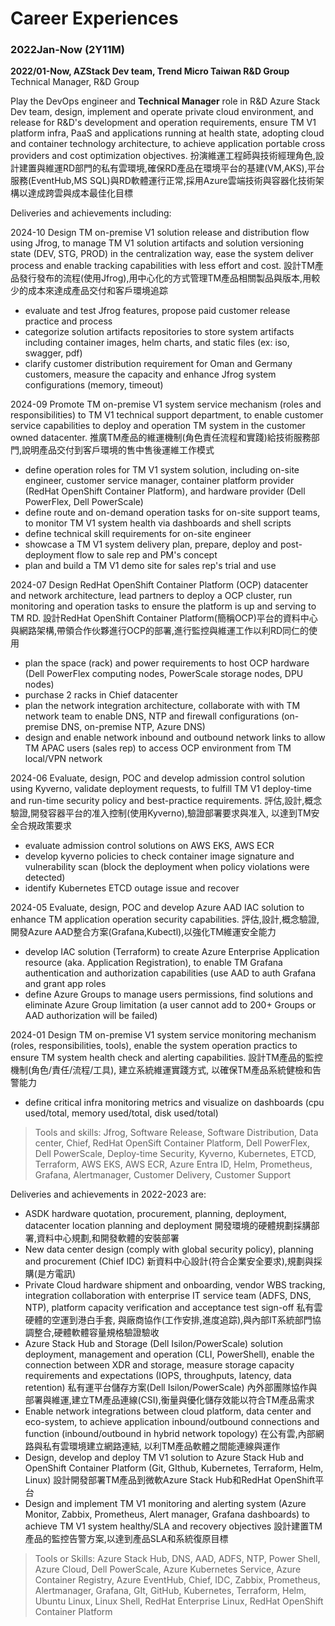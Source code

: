 # Career Experiences

### 2022Jan-Now (2Y11M)

**2022/01-Now, AZStack Dev team, Trend Micro Taiwan R&D Group**
Technical Manager, R&D Group

Play the DevOps engineer and **Technical Manager** role in R&D Azure Stack Dev team, design, implement and operate private cloud environment, and release for R&D's development and operation requirements, ensure TM V1 platform infra, PaaS and applications running at health state, adopting cloud and container technology architecture, to achieve application portable cross providers and cost optimization objectives. 扮演維運工程師與技術經理角色,設計建置與維運RD部門的私有雲環境,確保RD產品在環境平台的基建(VM,AKS),平台服務(EventHub,MS SQL)與RD軟體運行正常,採用Azure雲端技術與容器化技術架構以達成跨雲與成本最佳化目標

Deliveries and achievements including: 

2024-10 Design TM on-premise V1 solution release and distribution flow using Jfrog, to manage TM V1 solution artifacts and solution versioning state (DEV, STG, PROD) in the centralization way, ease the system deliver process and enable tracking capabilities with less effort and cost. 設計TM產品發行發布的流程(使用Jfrog),用中心化的方式管理TM產品相關製品與版本,用較少的成本來達成產品交付和客戶環境追踪
- evaluate and test Jfrog features, propose paid customer release practice and process
- categorize solution artifacts repositories to store system artifacts including container images, helm charts, and static files (ex: iso, swagger, pdf)
- clarify customer distribution requirement for Oman and Germany customers, measure the capacity and enhance Jfrog system configurations (memory, timeout)

2024-09 Promote TM on-premise V1 system service mechanism (roles and responsibilities) to TM V1 technical support department, to enable customer service capabilities to deploy and operation TM system in the customer owned datacenter.  推廣TM產品的維運機制(角色責任流程和實踐)給技術服務部門,說明產品交付到客戶環境的售中售後運維工作模式
- define operation roles for TM V1 system solution,  including on-site engineer, customer service manager, container platform provider (RedHat OpenShift Container Platform), and hardware provider (Dell PowerFlex, Dell PowerScale)
- define route and on-demand operation tasks for on-site support teams, to monitor TM V1 system health via dashboards and shell scripts
- define technical skill requirements for on-site engineer
- showcase a TM V1 system delivery plan, prepare, deploy and post-deployment flow to sale rep and PM's concept
- plan and build a TM V1 demo site for sales rep's trial and use 

2024-07 Design RedHat OpenShift Container Platform (OCP) datacenter and network architecture, lead partners to deploy a OCP cluster, run monitoring and operation tasks to ensure the platform is up and serving to TM RD. 設計RedHat OpenShift Container Platform(簡稱OCP)平台的資料中心與網路架構,帶領合作伙夥進行OCP的部署,進行監控與維運工作以利RD同仁的使用
- plan the space (rack) and power requirements to host OCP hardware (Dell PowerFlex computing nodes, PowerScale storage nodes, DPU nodes)
- purchase 2 racks in Chief datacenter
- plan the network integration architecture, collaborate with with TM network team to enable DNS, NTP and firewall configurations (on-premise DNS, on-premise NTP, Azure DNS)
- design and enable network inbound and outbound network links to allow TM APAC users (sales rep) to access OCP environment from TM local/VPN network

2024-06 Evaluate, design, POC and develop admission control solution using Kyverno, validate deployment requests, to fulfill TM V1 deploy-time and run-time security policy and best-practice requirements. 評估,設計,概念驗證,開發容器平台的准入控制(使用Kyverno),驗證部署要求與准入, 以達到TM安全合規政策要求
- evaluate admission control solutions on AWS EKS, AWS ECR
- develop kyverno policies to check container image signature and vulnerability scan (block the deployment when policy violations were detected)
- identify Kubernetes ETCD outage issue and recover

2024-05 Evaluate, design, POC and develop Azure AAD IAC solution to enhance TM application operation security capabilities. 評估,設計,概念驗證,開發Azure AAD整合方案(Grafana,Kubectl),以強化TM維運安全能力
- develop IAC solution (Terraform) to create Azure Enterprise Application resource (aka. Application Registration), to enable TM Grafana authentication and authorization capabilities (use AAD to auth Grafana and grant app roles
- define Azure Groups to manage users permissions, find solutions and eliminate Azure Group limitation (a user cannot add to 200+ Groups or AAD authorization will be failed)

2024-01 Design TM on-premise V1 system service monitoring mechanism (roles, responsibilities, tools), enable the system operation practics to ensure TM system health check and alerting capabilities. 設計TM產品的監控機制(角色/責任/流程/工具), 建立系統維運實踐方式, 以確保TM產品系統健檢和告警能力
- define critical infra monitoring metrics and visualize on dashboards (cpu used/total, memory used/total, disk used/total)

> Tools and skills: Jfrog, Software Release, Software Distribution, Data center, Chief, RedHat OpenSift Container Platform, Dell PowerFlex, Dell PowerScale, Deploy-time Security, Kyverno, Kubernetes, ETCD, Terraform, AWS EKS, AWS ECR, Azure Entra ID, Helm, Prometheus, Grafana, Alertmanager, Customer Delivery, Customer Support


Deliveries and achievements in 2022-2023 are:  

- ASDK hardware quotation, procurement, planning, deployment, datacenter location planning and deployment 開發環境的硬體規劃採䐟部署,資料中心規劃,和開發軟體的安裝部署
- New data center design (comply with global security policy), planning and procurement (Chief IDC) 新資料中心設計(符合企業安全要求),規劃與採購(是方電訊)
- Private Cloud hardware shipment and onboarding, vendor WBS tracking, integration collaboration with enterprise IT service team (ADFS, DNS, NTP), platform capacity verification and acceptance test sign-off 私有雲硬體的空運到港白手套, 與廠商協作(工作安排,進度追踪),與內部IT系統部門協調整合,硬體軟體容量規格驗證驗收
- Azure Stack Hub and Storage (Dell Isilon/PowerScale) solution deployment, management and operation (CLI, PowerShell), enable the connection between XDR and storage, measure storage capacity requirements and expectations (IOPS, throughputs, latency, data retention) 私有運平台儲存方案(Dell Isilon/PowerScale) 內外部團隊協作與部署與維運,建立TM產品連線(CSI),衡量與優化儲存效能以符合TM產品需求
- Enable network integrations between cloud platform, data center and eco-system, to achieve application inbound/outbound connections and function (inbound/outbound in hybrid network topology) 在公有雲,內部網路與私有雲環境建立網路連結, 以利TM產品軟體之間能連線與運作
- Design, develop and deploy TM V1 solution to Azure Stack Hub and OpenShift Container Platform (Git, GIthub, Kubernetes, Terraform, Helm, Linux) 設計開發部署TM產品到微軟Azure Stack Hub和RedHat OpenShift平台
- Design and implement TM V1 monitoring and alerting system (Azure Monitor, Zabbix, Prometheus, Alert manager, Grafana dashboards) to achieve TM V1 system healthy/SLA and recovery objectives 設計建置TM產品的監控告警方案,以達到產品SLA和系統復原目標

> Tools or Skills: Azure Stack Hub, DNS, AAD, ADFS, NTP, Power Shell, Azure Cloud, Dell PowerScale, Azure Kubernetes Service, Azure Container Registry, Azure EventHub, Chief, IDC, Zabbix, Prometheus, Alertmanager, Grafana, GIt, GitHub, Kubernetes, Terraform, Helm, Ubuntu Linux, Linux Shell, RedHat Enterprise Linux, RedHat OpenShift Container Platform

